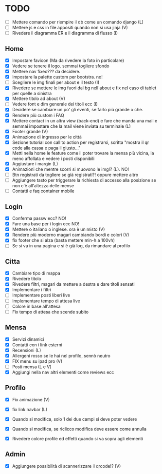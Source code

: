 # TODO

- [ ] Mettere comando per riempire il db come un comando django (L)
- [ ] Mettere js e css in file appositi quando non si usa jinja (V)
- [ ] Rivedere il diagramma ER e il diagramma di flusso (I)

## Home

- [x] Impostare favicon (Ma da rivedere la foto in particolare)
- [x] Vedere se tenere il logo. semmai togliere sfondo
- [x] Mettere nav fixed??? da decidere. 
- [x] Impostare la palette custom per bootstra. no!
- [ ] Scegliere le img finali per about e il testo (I)
- [x] Rivedere se mettere le img fuori dal bg nell'about e fix nel caso di tablet per quelle a sinistra
- [x] Mettere titolo ad about (V)
- [ ] Vedere font e dim generale dei titoli ecc (I)
- [x] Decidere se cambiare un po' gli eventi, se farlo più grande o che.
- [x] Rendere più custom i FAQ
- [x] Mettere contact in un altra view (back-end) e fare che manda una mail e semmai impostare che la mail viene inviata su terminale (L)
- [x] Footer grande (V)
- [x] Animazione di ingresso per le città
- [x] Sezione tutorial con call to action per registrarsi, scritta "mostra il qr code alla cassa e paga il giusto..."
- [x] Metti nella home le feature come il poter trovare la mensa più vicina, la meno affollata e vedere i posti disponibili
- [x] Aggiustare i margin (L)
- [x] Animazioni che mentre scorri si muovono le img!? (L). NO!
- [ ] Btn registrati da togliere se già registrati?! oppure mettere altro
- [ ] Aggiungere tasto per triggerare la richiesta di accesso alla posizione se non c'è all'altezza delle mense
- [ ] Contatti e faq container mobile

## Login
- [x] Conferma passw ecc? NO!
- [x] Fare una base per i login ecc NO!
- [x] Mettere o italiano o inglese. ora è un misto (V)
- [x] Rendere più moderno magari cambiando bordi e colori (V)
- [x] fix footer che si alza (basta mettere min-h a 100vh)
- [ ] Se si va in una pagina e si è già log, da rimandare al profilo

## Citta
- [x] Cambiare tipo di mappa
- [x] Rivedere titolo
- [x] Rivedere filtri, magari da mettere a destra e dare titoli sensati
- [x] Implementare i filtri
- [ ] Implementare posti liberi live
- [ ] Implementare tempo di attesa live
- [ ] Colore in base all'attesa
- [ ] Fix tempo di attesa che scende subito

## Mensa
- [x] Servizi dinamici
- [x] Contatti con i link esterni
- [x] Recensioni (L)
- [x] Allergeni rosso se le hai nel profilo, sennò neutro
- [x] FIX menu su ipad pro (V)
- [ ] Posti mensa (L e V)
- [x] Aggiungi nella nav altri elementi come reviews ecc

## Profilo
- [x] Fix animazione (V)
- [x] fix link navbar (L)
- [x] Quando si modifica, solo 1 dei due campi si deve poter vedere
- [x] Quando si modifica, se riclicco modifica deve essere come annulla
- [x] Rivedere colore profile ed effetti quando si va sopra agli elementi



## Admin
- [x] Aggiungere possibilità di scannerizzare il qrcode!? (V)